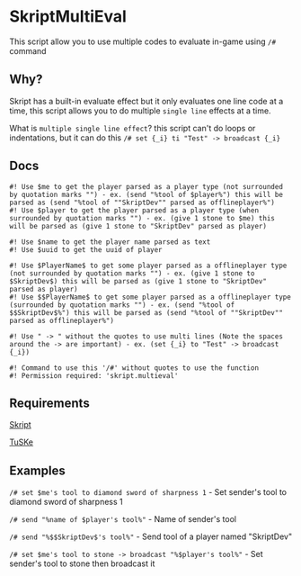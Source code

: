 # SkriptMultiEval
This script allow you to use multiple codes to evaluate in-game using `/#` command

## Why?
Skript has a built-in evaluate effect but it only evaluates one line code at a time, this script allows you to do multiple `single line` effects at a time.

What is `multiple single line effect`? this script can't do loops or indentations, but it can do this `/# set {_i} ti "Test" -> broadcast {_i}`

## Docs
```
#! Use $me to get the player parsed as a player type (not surrounded by quotation marks "") - ex. (send "%tool of $player%") this will be parsed as (send "%tool of ""SkriptDev"" parsed as offlineplayer%")
#! Use $player to get the player parsed as a player type (when surrounded by quotation marks "") - ex. (give 1 stone to $me) this will be parsed as (give 1 stone to "SkriptDev" parsed as player)

#! Use $name to get the player name parsed as text
#! Use $uuid to get the uuid of player

#! Use $PlayerName$ to get some player parsed as a offlineplayer type (not surrounded by quotation marks "") - ex. (give 1 stone to $SkriptDev$) this will be parsed as (give 1 stone to "SkriptDev" parsed as player)
#! Use $$PlayerName$ to get some player parsed as a offlineplayer type (surrounded by quotation marks "") - ex. (send "%tool of $$SkriptDev$%") this will be parsed as (send "%tool of ""SkriptDev"" parsed as offlineplayer%")

#! Use " -> " without the quotes to use multi lines (Note the spaces around the -> are important) - ex. (set {_i} to "Test" -> broadcast {_i})

#! Command to use this '/#' without quotes to use the function
#! Permission required: 'skript.multieval'
```

## Requirements
[Skript](https://github.com/SkriptLang/Skript/)

[TuSKe](https://skripttools.net/dl/TuSKe+1.8.3-PikachuPatch-v3.jar)


## Examples
`/# set $me's tool to diamond sword of sharpness 1` - Set sender's tool to diamond sword of sharpness 1

`/# send "%name of $player's tool%"` - Name of sender's tool

`/# send "%$$SkriptDev$'s tool%"` - Send tool of a player named "SkriptDev"

`/# set $me's tool to stone -> broadcast "%$player's tool%"` - Set sender's tool to stone then broadcast it
